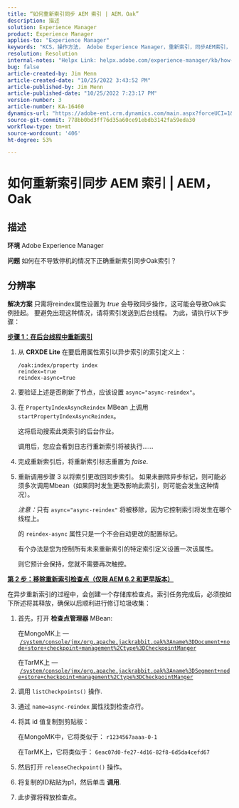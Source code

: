 ```yaml
---
title: “如何重新索引同步 AEM 索引 | AEM，Oak”
description: 描述
solution: Experience Manager
product: Experience Manager
applies-to: "Experience Manager"
keywords: "KCS，操作方法， Adobe Experience Manager，重新索引，同步AEM索引， Oak"
resolution: Resolution
internal-notes: "Helpx Link: helpx.adobe.com/experience-manager/kb/how-to-reindex-a-synchronous-AEM-index-AEM-Oak.html"
bug: false
article-created-by: Jim Menn
article-created-date: "10/25/2022 3:43:52 PM"
article-published-by: Jim Menn
article-published-date: "10/25/2022 7:23:17 PM"
version-number: 3
article-number: KA-16460
dynamics-url: "https://adobe-ent.crm.dynamics.com/main.aspx?forceUCI=1&pagetype=entityrecord&etn=knowledgearticle&id=c36388d0-7b54-ed11-bba2-6045bd006b4b"
source-git-commit: 778bb0bd3ff76d35a60ce91ebdb3142fa59eda30
workflow-type: tm+mt
source-wordcount: '406'
ht-degree: 53%

---
```


# 如何重新索引同步 AEM 索引 | AEM，Oak

## 描述


<b>环境</b>
Adobe Experience Manager

<b>问题</b>
如何在不导致停机的情况下正确重新索引同步Oak索引？


## 分辨率


<b>解决方案</b>
只需将reindex属性设置为 *true* 会导致同步操作，这可能会导致Oak实例挂起。
要避免出现这种情况，请将索引发送到后台线程。
为此，请执行以下步骤：

<b><u>步骤 1：在后台线程中重新索引</u></b>

1. 从 <b>CRXDE Lite</b> 在要启用属性索引以异步索引的索引定义上：<br>

   ```
   /oak:index/property index
   reindex=true
   reindex-async=true
   ```
2. 要验证上述是否刷新了节点，应该设置 `async="async-reindex"`。
3. 在 `PropertyIndexAsyncReindex` MBean 上调用`startPropertyIndexAsyncReindex`。

   这将启动搜索此类索引的后台作业。

   调用后，您应会看到日志行重新索引将被执行……
4. 完成重新索引后，将重新索引标志重置为 *false*.
5. 重新调用步骤 3 以将索引更改回同步索引。 如果未删除异步标记，则可能必须多次调用Mbean（如果同时发生更改影响此索引，则可能会发生这种情况）。



   *注意：*&#x200B;只有 `async="async-reindex"` 将被移除，因为它控制索引将发生在哪个线程上。

   的 `reindex-async` 属性只是一个不会自动更改的配置标记。

   有个办法是您为控制所有未来重新索引的特定索引定义设置一次该属性。

   则它预计会保持，您就不需要再次触控。


<b><u>第 2 步：移除重新索引检查点（仅限 AEM 6.2 和更早版本）</u></b>

在异步重新索引的过程中，会创建一个存储库检查点。索引任务完成后，必须按如下所述将其释放，确保以后顺利进行修订垃圾收集：

1. 首先，打开 <b>检查点管理器</b> MBean:

   在MongoMK上 —  [`/system/console/jmx/org.apache.jackrabbit.oak%3Aname%3DDocument+node+store+checkpoint+management%2Ctype%3DCheckpointManger`](http://localhost:4502/system/console/jmx/org.apache.jackrabbit.oak%3Aname%3DDocument+node+store+checkpoint+management%2Ctype%3DCheckpointManger)

   在TarMK上 —  [`/system/console/jmx/org.apache.jackrabbit.oak%3Aname%3DSegment+node+store+checkpoint+management%2Ctype%3DCheckpointManger`](http://localhost:4502/system/console/jmx/org.apache.jackrabbit.oak%3Aname%3DSegment+node+store+checkpoint+management%2Ctype%3DCheckpointManger)


2. 调用 `listCheckpoints()` 操作.
3. 通过 `name=async-reindex` 属性找到检查点行。
4. 将其 id 值复制到剪贴板：

   在MongoMK中，它将类似于： `r1234567aaaa-0-1`

   在TarMK上，它将类似于： `6eac07d0-fe27-4d16-82f8-6d5da4cefd67`


5. 然后打开 `releaseCheckpoint()` 操作。
6. 将复制的ID粘贴为p1，然后单击 <b>调用</b>.
7. 此步骤将释放检查点。

